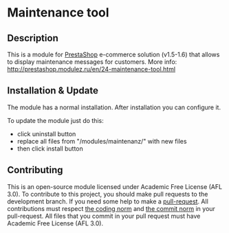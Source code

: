 Maintenance tool
======

Description
------------
This is a module for [PrestaShop][4] e-commerce solution (v1.5-1.6) that allows to display maintenance messages for customers.
More info: http://prestashop.modulez.ru/en/24-maintenance-tool.html

Installation & Update
------------
The module has a normal installation.
After installation you can configure it.

To update the module just do this:
 - click uninstall button
 - replace all files from "/modules/maintenanz/" with new files
 - then click install button

Contributing
------------
This is an open-source module licensed under Academic Free License (AFL 3.0).
To contribute to this project, you should make pull requests to the development branch.
If you need some help to make a [pull-request][1].
All contributions must respect [the coding norm][2] and [the commit norm][3] in your pull-request.
All files that you commit in your pull request must have Academic Free License (AFL 3.0).

[1]: https://help.github.com/articles/using-pull-requests/
[2]: http://doc.prestashop.com/display/PS15/Coding+Standards
[3]: http://doc.prestashop.com/display/PS15/How+to+write+a+commit+message
[4]: http://prestashop.com/